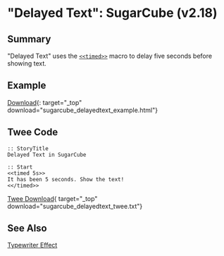# "Delayed Text": SugarCube (v2.18)

## Summary

"Delayed Text" uses the [`<<timed>>`](http://www.motoslave.net/sugarcube/2/docs/macros.html#macros-timed) macro to delay five seconds before showing text.

## Example

[Download](sugarcube_delayedtext_example.html){: target="_top" download="sugarcube_delayedtext_example.html"}

## Twee Code

```twee
:: StoryTitle
Delayed Text in SugarCube

:: Start
<<timed 5s>>
It has been 5 seconds. Show the text!
<</timed>>
```

[Twee Download](sugarcube_delayedtext_twee.txt){ target="_top" download="sugarcube_delayedtext_twee.txt"}

## See Also

[Typewriter Effect](../../typewriter/sugarcube/sugarcube_typewriter.md)
